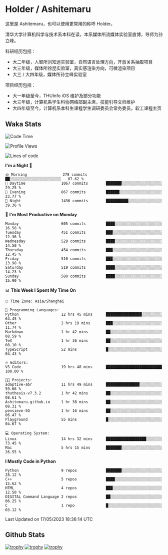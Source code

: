 # Holder / Ashitemaru

这里是 Ashitemaru，也可以使用更常用的称呼 Holder。

清华大学计算机科学与技术系本科在读，本系媒体所流媒体实验室直博，导师为孙立峰。

科研经历包括：

- 大二年级，人智所刘知远实验室，自然语言处理方向，开放关系抽取项目
- 大三年级，媒体所徐昆实验室，真实感渲染方向，可微渲染项目
- 大三 / 大四年级，媒体所孙立峰实验室

项目经历包括：

- 大一年级至今，THUInfo iOS 维护及部分功能
- 大三年级，计算机系学生科协网络部副主席，技能引导文档维护
- 大四年级至今，计算机系本科生课程学生调研委员会常务委员，软工课程主页

## Waka Stats

<!--START_SECTION:waka-->
![Code Time](http://img.shields.io/badge/Code%20Time-844%20hrs%2050%20mins-blue)

![Profile Views](http://img.shields.io/badge/Profile%20Views-6-blue)

![Lines of code](https://img.shields.io/badge/From%20Hello%20World%20I%27ve%20Written-2.3%20million%20lines%20of%20code-blue)

**I'm a Night 🦉** 

```text
🌞 Morning                278 commits         ██░░░░░░░░░░░░░░░░░░░░░░░   07.62 % 
🌆 Daytime                1067 commits        ███████░░░░░░░░░░░░░░░░░░   29.25 % 
🌃 Evening                867 commits         ██████░░░░░░░░░░░░░░░░░░░   23.77 % 
🌙 Night                  1436 commits        ██████████░░░░░░░░░░░░░░░   39.36 % 
```
📅 **I'm Most Productive on Monday** 

```text
Monday                   605 commits         ████░░░░░░░░░░░░░░░░░░░░░   16.58 % 
Tuesday                  451 commits         ███░░░░░░░░░░░░░░░░░░░░░░   12.36 % 
Wednesday                529 commits         ████░░░░░░░░░░░░░░░░░░░░░   14.50 % 
Thursday                 454 commits         ███░░░░░░░░░░░░░░░░░░░░░░   12.45 % 
Friday                   510 commits         ███░░░░░░░░░░░░░░░░░░░░░░   13.98 % 
Saturday                 519 commits         ████░░░░░░░░░░░░░░░░░░░░░   14.23 % 
Sunday                   580 commits         ████░░░░░░░░░░░░░░░░░░░░░   15.90 % 
```


📊 **This Week I Spent My Time On** 

```text
🕑︎ Time Zone: Asia/Shanghai

💬 Programming Languages: 
Python                   12 hrs 45 mins      ████████████████░░░░░░░░░   64.45 % 
Other                    2 hrs 19 mins       ███░░░░░░░░░░░░░░░░░░░░░░   11.74 % 
Markdown                 1 hr 42 mins        ██░░░░░░░░░░░░░░░░░░░░░░░   08.59 % 
TeX                      1 hr 36 mins        ██░░░░░░░░░░░░░░░░░░░░░░░   08.10 % 
TypeScript               52 mins             █░░░░░░░░░░░░░░░░░░░░░░░░   04.43 % 

🔥 Editors: 
VS Code                  19 hrs 48 mins      █████████████████████████   100.00 % 

🐱‍💻 Projects: 
adaptive-abr             11 hrs 49 mins      ███████████████░░░░░░░░░░   59.66 % 
thuthesis-v7.3.2         1 hr 42 mins        ██░░░░░░░░░░░░░░░░░░░░░░░   08.61 % 
Ashitemaru.github.io     1 hr 38 mins        ██░░░░░░░░░░░░░░░░░░░░░░░   08.31 % 
pensieve-5G              1 hr 16 mins        ██░░░░░░░░░░░░░░░░░░░░░░░   06.47 % 
Playground               55 mins             █░░░░░░░░░░░░░░░░░░░░░░░░   04.67 % 

💻 Operating System: 
Linux                    14 hrs 32 mins      ██████████████████░░░░░░░   73.45 % 
Mac                      5 hrs 15 mins       ███████░░░░░░░░░░░░░░░░░░   26.55 % 
```

**I Mostly Code in Python** 

```text
Python                   9 repos             ███████░░░░░░░░░░░░░░░░░░   28.12 % 
C++                      5 repos             ████░░░░░░░░░░░░░░░░░░░░░   15.62 % 
HTML                     4 repos             ███░░░░░░░░░░░░░░░░░░░░░░   12.50 % 
DIGITAL Command Language 2 repos             ██░░░░░░░░░░░░░░░░░░░░░░░   06.25 % 
C                        1 repo              █░░░░░░░░░░░░░░░░░░░░░░░░   03.12 % 
```




 Last Updated on 17/05/2023 18:36:14 UTC
<!--END_SECTION:waka-->

## Github Stats

[![trophy](https://github-profile-trophy.vercel.app/?username=Ashitemaru&column=7)](https://github.com/Ashitemaru)
[![trophy](https://github-readme-stats.vercel.app/api?username=Ashitemaru&show_icons=true&include_all_commits=true)](https://github.com/Ashitemaru)
[![trophy](https://github-readme-stats.vercel.app/api/top-langs/?username=Ashitemaru&layout=compact)](https://github.com/Ashitemaru)

<!--
**Ashitemaru/Ashitemaru** is a ✨ _special_ ✨ repository because its `README.md` (this file) appears on your GitHub profile.

Here are some ideas to get you started:

- 🔭 I’m currently working on ...
- 🌱 I’m currently learning ...
- 👯 I’m looking to collaborate on ...
- 🤔 I’m looking for help with ...
- 💬 Ask me about ...
- 📫 How to reach me: ...
- 😄 Pronouns: ...
- ⚡ Fun fact: ...
-->
